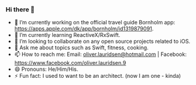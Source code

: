 ### Hi there 👋

<!--
**oliverlauridsen/oliverlauridsen** is a ✨ _special_ ✨ repository because its `README.md` (this file) appears on your GitHub profile.

Here are some ideas to get you started:
-->
- 🔭 I’m currently working on the official travel guide Bornholm app: https://apps.apple.com/dk/app/bornholm/id1319879091.
- 🌱 I’m currently learning ReactiveX/RxSwift.
- 👯 I’m looking to collaborate on any open source projects related to iOS.
- 💬 Ask me about topics such as Swift, fitness, cooking.
- 📫 How to reach me: Email: oliver.lauridsen@hotmail.com | Facebook: https://www.facebook.com/oliver.lauridsen.9
- 😄 Pronouns: He/Him/His.
- ⚡ Fun fact: I used to want to be an architect. (now I am one - kinda)
